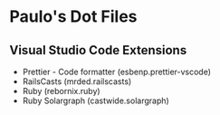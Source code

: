 # Paulo's Dot Files #

## Visual Studio Code Extensions ##

* Prettier - Code formatter (esbenp.prettier-vscode)
* RailsCasts (mrded.railscasts)
* Ruby (rebornix.ruby)
* Ruby Solargraph (castwide.solargraph)
